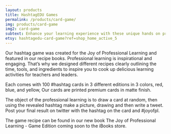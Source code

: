 ```yaml
---
layout: products
title: HashtagEDU Games
permalink: /products/card-game/
img: products/card-game
img2: card-game
subtext: Enhance your learning experience with these unique hands on products and activities that activate wonder and play.
etsy: hashtagedu-card-game?ref=shop_home_active_5
---
```


Our hashtag game was created for the Joy of Professional Learning and featured in our recipe books. Professional learning is inspirational and engaging. That’s why we designed different recipes clearly outlining the time, tools, and ingredients to inspire you to cook up delicious learning activities for teachers and leaders.

Each comes with 100 #hashtag cards in 3 different editions in 3 colors, red, blue, and yellow, Our cards are printed premium cards in matte finish.

The object of the professional learning is to draw a card at random, then using the revealed hashtag make a picture, drawing and then write a tweet. Post your final result on twitter with the hashtag on the card and #joyofpl.

The game recipe can be found in our new book The Joy of Professional Learning - Game Edition coming soon to the iBooks store.
